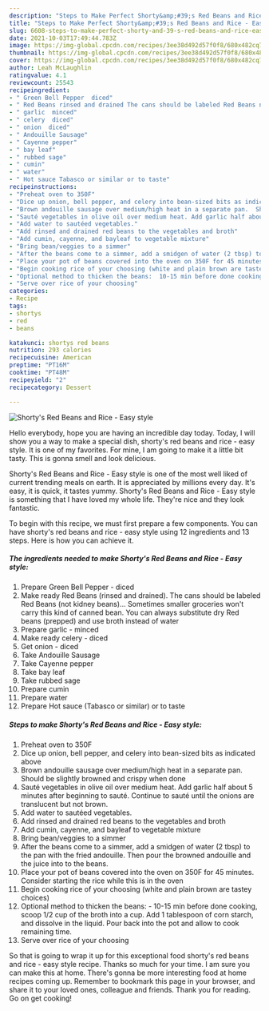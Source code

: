 ```yaml
---
description: "Steps to Make Perfect Shorty&amp;#39;s Red Beans and Rice - Easy style"
title: "Steps to Make Perfect Shorty&amp;#39;s Red Beans and Rice - Easy style"
slug: 6608-steps-to-make-perfect-shorty-and-39-s-red-beans-and-rice-easy-style
date: 2021-10-03T17:49:44.783Z
image: https://img-global.cpcdn.com/recipes/3ee38d492d57f0f8/680x482cq70/shortys-red-beans-and-rice-easy-style-recipe-main-photo.jpg
thumbnail: https://img-global.cpcdn.com/recipes/3ee38d492d57f0f8/680x482cq70/shortys-red-beans-and-rice-easy-style-recipe-main-photo.jpg
cover: https://img-global.cpcdn.com/recipes/3ee38d492d57f0f8/680x482cq70/shortys-red-beans-and-rice-easy-style-recipe-main-photo.jpg
author: Leah McLaughlin
ratingvalue: 4.1
reviewcount: 25543
recipeingredient:
- " Green Bell Pepper  diced"
- " Red Beans rinsed and drained The cans should be labeled Red Beans not kidney beans Sometimes smaller groceries wont carry this kind of canned bean You can always substitute dry Red beans prepped and use broth instead of water"
- " garlic  minced"
- " celery  diced"
- " onion  diced"
- " Andouille Sausage"
- " Cayenne pepper"
- " bay leaf"
- " rubbed sage"
- " cumin"
- " water"
- " Hot sauce Tabasco or similar or to taste"
recipeinstructions:
- "Preheat oven to 350F"
- "Dice up onion, bell pepper, and celery into bean-sized bits as indicated above"
- "Brown andouille sausage over medium/high heat in a separate pan.  Should be slightly browned and crispy when done"
- "Sauté vegetables in olive oil over medium heat. Add garlic half about 5 minutes after beginning to sauté. Continue to sauté until the onions are translucent but not brown."
- "Add water to sautéed vegetables."
- "Add rinsed and drained red beans to the vegetables and broth"
- "Add cumin, cayenne, and bayleaf to vegetable mixture"
- "Bring bean/veggies to a simmer"
- "After the beans come to a simmer, add a smidgen of water (2 tbsp) to the pan with the fried andouille. Then pour the browned andouille and the juice into to the beans."
- "Place your pot of beans covered into the oven on 350F for 45 minutes. Consider starting the rice while this is in the oven"
- "Begin cooking rice of your choosing (white and plain brown are tastey choices)"
- "Optional method to thicken the beans:  10-15 min before done cooking, scoop 1/2 cup of the broth into a cup. Add 1 tablespoon of corn starch, and dissolve in the liquid. Pour back into the pot and allow to cook remaining time."
- "Serve over rice of your choosing"
categories:
- Recipe
tags:
- shortys
- red
- beans

katakunci: shortys red beans 
nutrition: 293 calories
recipecuisine: American
preptime: "PT16M"
cooktime: "PT48M"
recipeyield: "2"
recipecategory: Dessert

---
```



![Shorty&#39;s Red Beans and Rice - Easy style](https://img-global.cpcdn.com/recipes/3ee38d492d57f0f8/680x482cq70/shortys-red-beans-and-rice-easy-style-recipe-main-photo.jpg)

Hello everybody, hope you are having an incredible day today. Today, I will show you a way to make a special dish, shorty&#39;s red beans and rice - easy style. It is one of my favorites. For mine, I am going to make it a little bit tasty. This is gonna smell and look delicious.



Shorty&#39;s Red Beans and Rice - Easy style is one of the most well liked of current trending meals on earth. It is appreciated by millions every day. It's easy, it is quick, it tastes yummy. Shorty&#39;s Red Beans and Rice - Easy style is something that I have loved my whole life. They're nice and they look fantastic.


To begin with this recipe, we must first prepare a few components. You can have shorty&#39;s red beans and rice - easy style using 12 ingredients and 13 steps. Here is how you can achieve it.

<!--inarticleads1-->

##### The ingredients needed to make Shorty&#39;s Red Beans and Rice - Easy style:

1. Prepare  Green Bell Pepper - diced
1. Make ready  Red Beans (rinsed and drained). The cans should be labeled Red Beans (not kidney beans)... Sometimes smaller groceries won&#39;t carry this kind of canned bean. You can always substitute dry Red beans (prepped) and use broth instead of water
1. Prepare  garlic - minced
1. Make ready  celery - diced
1. Get  onion - diced
1. Take  Andouille Sausage
1. Take  Cayenne pepper
1. Take  bay leaf
1. Take  rubbed sage
1. Prepare  cumin
1. Prepare  water
1. Prepare  Hot sauce (Tabasco or similar) or to taste




<!--inarticleads2-->

##### Steps to make Shorty&#39;s Red Beans and Rice - Easy style:

1. Preheat oven to 350F
1. Dice up onion, bell pepper, and celery into bean-sized bits as indicated above
1. Brown andouille sausage over medium/high heat in a separate pan.  Should be slightly browned and crispy when done
1. Sauté vegetables in olive oil over medium heat. Add garlic half about 5 minutes after beginning to sauté. Continue to sauté until the onions are translucent but not brown.
1. Add water to sautéed vegetables.
1. Add rinsed and drained red beans to the vegetables and broth
1. Add cumin, cayenne, and bayleaf to vegetable mixture
1. Bring bean/veggies to a simmer
1. After the beans come to a simmer, add a smidgen of water (2 tbsp) to the pan with the fried andouille. Then pour the browned andouille and the juice into to the beans.
1. Place your pot of beans covered into the oven on 350F for 45 minutes. Consider starting the rice while this is in the oven
1. Begin cooking rice of your choosing (white and plain brown are tastey choices)
1. Optional method to thicken the beans:  - 10-15 min before done cooking, scoop 1/2 cup of the broth into a cup. Add 1 tablespoon of corn starch, and dissolve in the liquid. Pour back into the pot and allow to cook remaining time.
1. Serve over rice of your choosing




So that is going to wrap it up for this exceptional food shorty&#39;s red beans and rice - easy style recipe. Thanks so much for your time. I am sure you can make this at home. There's gonna be more interesting food at home recipes coming up. Remember to bookmark this page in your browser, and share it to your loved ones, colleague and friends. Thank you for reading. Go on get cooking!
